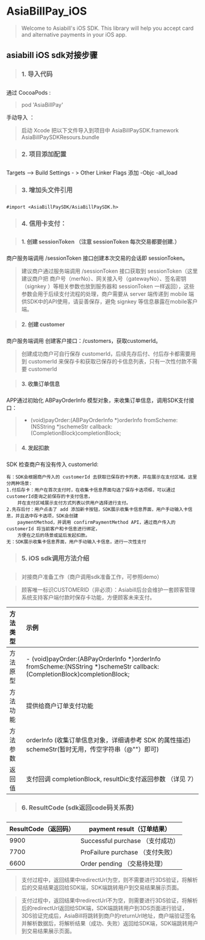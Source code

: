 **<h1>AsiaBillPay_iOS</h1>**

> Welcome to Asiabill's iOS SDK. This library will help you accept card and alternative payments in your iOS app.

**<h2>asiabill iOS sdk对接步骤</h2>**

> **<h3>1. 导入代码 <h3>**

通过 CocoaPods : 

> pod 'AsiaBillPay' 

手动导入 ：

> 启动 Xcode 把以下文件导入到项目中
> AsiaBillPaySDK.framework
> AsiaBillPaySDKResours.bundle

> **<h3>2. 项目添加配置 <h3>**

Targets –> Build Settings - > Other Linker Flags 添加 -Objc -all_load

> **<h3>3. 增加头文件引用 <h3>** 

	#import <AsiaBillPaySDK/AsiaBillPaySDK.h>
	
> **<h3>4. 信用卡支付：<h3>**
	
> **<h4>1. 创建 sessionToken （注意 sessionToken 每次交易都要创建.）<h3>**
	
商户服务端调用 /sessionToken 接口创建本次交易的会话即 sessionToken。
	
> 建议商户通过服务端调用 /sessionToken 接口获取到 sessionToken（这里建议商户把 商户号（merNo）、网关接入号（gatewayNo）、签名密钥（signkey ）等相关参数也放到服务器和 sessionToken 一样返回），这些参数会用于后续支付流程的处理，商户需要从 server 端传递到 mobile 端供SDK中的API使用，请妥善保存，避免 signkey 等信息暴露在mobile客户端。

> **<h4>2. 创建 customer <h3>**

商户服务端调用 创建客户接口：/customers，获取customerId。

> 创建成功商户可自行保存 customerId，后续先存后付、付后存卡都需要用到 customerId 来保存卡和获取已保存的卡信息列表，只有一次性付款不需要 customerId 

> **<h4>3. 收集订单信息 <h3>**

APP通过初始化 ABPayOrderInfo 模型对象，来收集订单信息，调用SDK支付接口：

> - (void)payOrder:(ABPayOrderInfo *)orderInfo fromScheme:(NSString *)schemeStr callback:(CompletionBlock)completionBlock;

> **<h4>4. 发起扣款 <h3>**

SDK 检查商户有没有传入 customerId:
	
	有：SDK会根据商户传入的 customerId 去获取已保存的卡列表，并在展示在支付区域。这里分两种场景:
	1.付后存卡：用户在首次支付时，在收集卡信息界面勾选了保存卡选项框，可以通过customerId查询之前保存的卡支付信息，
		并在支付区域展示支付方式列表以供用户选择进行支付。
	2.先存后付：用户点击了 add 添加新卡按钮，SDK展示收集卡信息界面，用户手动输入卡信息，并且选中存卡选项，SDK会创建
		paymentMethod，并调用 confirmPaymentMethod API，通过商户传入的 customerId 将当前客户和卡信息进行绑定，
		方便在之后的场景或延后发起扣款。
	无：SDK展示收集卡信息界面，用户手动输入卡信息，进行一次性支付
	
	
> **<h3>5. iOS sdk调用方法介绍<h3>**

> 对接商户准备工作（商户调用sdk准备工作，可参照demo）

> 顾客唯一标识CUSTOMERID（非必须）：Asiabill后台会维护一套顾客管理系统支持客户端付款时保存卡功能，方便顾客未来支付。 
	
| 方法类型 | 示例| 
| :------ | :------ |
| 方法原型	       |    - (void)payOrder:(ABPayOrderInfo *)orderInfo fromScheme:(NSString *)schemeStr callback:(CompletionBlock)completionBlock;   |
| 方法功能	       |        提供给商户订单支付功能                                   |
| 方法参数	       |        orderInfo (收集订单信息对象，详细请参考 SDK 的属性描述) schemeStr(暂时无用，传空字符串（@""）即可)  |
| 返回值	          |        支付回调 completionBlock, resultDic支付返回参数 （详见 7）     |
	

 > **<h3>6. ResultCode (sdk返回code码关系表) <h3>**
  
| ResultCode（返回码） | payment result（订单结果） | 
| ------ | ------ |
| 9900            |    Successful purchase  （支付成功）        |
| 7700            |    ProFailure purchase  （支付失败）        |
| 6600            |    Order pending        （交易待处理）      |

> 支付过程中，返回结果中redirectUrl为空，则不需要进行3DS验证，将解析后的交易结果返回给SDK端，SDK端跳转用户到交易结果展示页面。
	
> 支付过程中，返回结果中redirectUrl不为空，则需要进行3DS验证，将解析后的redirectUrl返回给SDK端，SDK端跳转用户到3DS页面进行验证，
3DS验证完成后，AsiaBill将跳转到商户的returnUrl地址，商户端验证签名并解析数据后，将解析结果（成功、失败）返回给SDK端，SDK端跳转用户到交易结果展示页面。
